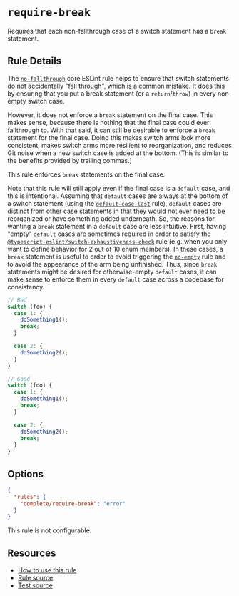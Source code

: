 # `require-break`

Requires that each non-fallthrough case of a switch statement has a `break` statement.

## Rule Details

The [`no-fallthrough`](https://eslint.org/docs/latest/rules/no-fallthrough) core ESLint rule helps to ensure that switch statements do not accidentally "fall through", which is a common mistake. It does this by ensuring that you put a break statement (or a `return`/`throw`) in every non-empty switch case.

However, it does not enforce a `break` statement on the final case. This makes sense, because there is nothing that the final case could ever fallthrough to. With that said, it can still be desirable to enforce a `break` statement for the final case. Doing this makes switch arms look more consistent, makes switch arms more resilient to reorganization, and reduces Git noise when a new switch case is added at the bottom. (This is similar to the benefits provided by trailing commas.)

This rule enforces `break` statements on the final case.

Note that this rule will still apply even if the final case is a `default` case, and this is intentional. Assuming that `default` cases are always at the bottom of a switch statement (using the [`default-case-last`](https://eslint.org/docs/latest/rules/default-case-last) rule), `default` cases are distinct from other case statements in that they would not ever need to be reorganized or have something added underneath. So, the reasons for wanting a `break` statement in a `default` case are less intuitive. First, having "empty" `default` cases are sometimes required in order to satisfy the [`@typescript-eslint/switch-exhaustiveness-check`](https://typescript-eslint.io/rules/switch-exhaustiveness-check/) rule (e.g. when you only want to define behavior for 2 out of 10 enum members). In these cases, a `break` statement is useful to order to avoid triggering the [`no-empty`](https://eslint.org/docs/rules/no-empty) rule and to avoid the appearance of the arm being unfinished. Thus, since `break` statements might be desired for otherwise-empty `default` cases, it can make sense to enforce them in every `default` case across a codebase for consistency.

```ts
// Bad
switch (foo) {
  case 1: {
    doSomething1();
    break;
  }

  case 2: {
    doSomething2();
  }
}

// Good
switch (foo) {
  case 1: {
    doSomething1();
    break;
  }

  case 2: {
    doSomething2();
    break;
  }
}
```

## Options

```json
{
  "rules": {
    "complete/require-break": "error"
  }
}
```

This rule is not configurable.

## Resources

- [How to use this rule](https://complete-ts.github.io/eslint-plugin-complete)
- [Rule source](https://github.com/complete-ts/complete/blob/main/packages/eslint-plugin-complete/src/rules/require-break.ts)
- [Test source](https://github.com/complete-ts/complete/blob/main/packages/eslint-plugin-complete/tests/rules/require-break.test.ts)
